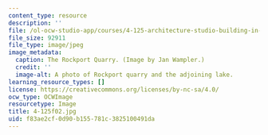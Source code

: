```yaml
---
content_type: resource
description: ''
file: /ol-ocw-studio-app/courses/4-125-architecture-studio-building-in-landscapes-fall-2002/f83ae2cf0d90b155781c3825100491da_4-125f02.jpg
file_size: 92911
file_type: image/jpeg
image_metadata:
  caption: The Rockport Quarry. (Image by Jan Wampler.)
  credit: ''
  image-alt: A photo of Rockport quarry and the adjoining lake.
learning_resource_types: []
license: https://creativecommons.org/licenses/by-nc-sa/4.0/
ocw_type: OCWImage
resourcetype: Image
title: 4-125f02.jpg
uid: f83ae2cf-0d90-b155-781c-3825100491da
---
```

